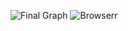 ![Final Graph](https://github.com/user-attachments/assets/df5c53e6-1894-468b-b819-dd0dc42da0b8)
![Browserr](https://github.com/user-attachments/assets/bc688956-ad67-4154-8fe9-945bf527f3e9)
